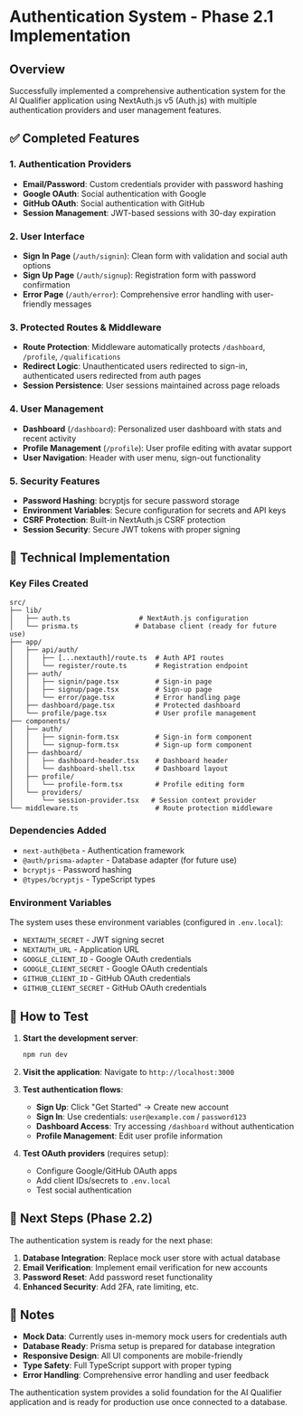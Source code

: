# Authentication System - Phase 2.1 Implementation

## Overview
Successfully implemented a comprehensive authentication system for the AI Qualifier application using NextAuth.js v5 (Auth.js) with multiple authentication providers and user management features.

## ✅ Completed Features

### 1. Authentication Providers
- **Email/Password**: Custom credentials provider with password hashing
- **Google OAuth**: Social authentication with Google
- **GitHub OAuth**: Social authentication with GitHub
- **Session Management**: JWT-based sessions with 30-day expiration

### 2. User Interface
- **Sign In Page** (`/auth/signin`): Clean form with validation and social auth options
- **Sign Up Page** (`/auth/signup`): Registration form with password confirmation
- **Error Page** (`/auth/error`): Comprehensive error handling with user-friendly messages

### 3. Protected Routes & Middleware
- **Route Protection**: Middleware automatically protects `/dashboard`, `/profile`, `/qualifications`
- **Redirect Logic**: Unauthenticated users redirected to sign-in, authenticated users redirected from auth pages
- **Session Persistence**: User sessions maintained across page reloads

### 4. User Management
- **Dashboard** (`/dashboard`): Personalized user dashboard with stats and recent activity
- **Profile Management** (`/profile`): User profile editing with avatar support
- **User Navigation**: Header with user menu, sign-out functionality

### 5. Security Features
- **Password Hashing**: bcryptjs for secure password storage
- **Environment Variables**: Secure configuration for secrets and API keys
- **CSRF Protection**: Built-in NextAuth.js CSRF protection
- **Session Security**: Secure JWT tokens with proper signing

## 🔧 Technical Implementation

### Key Files Created
```
src/
├── lib/
│   ├── auth.ts                 # NextAuth.js configuration
│   └── prisma.ts              # Database client (ready for future use)
├── app/
│   ├── api/auth/
│   │   ├── [...nextauth]/route.ts  # Auth API routes
│   │   └── register/route.ts       # Registration endpoint
│   ├── auth/
│   │   ├── signin/page.tsx         # Sign-in page
│   │   ├── signup/page.tsx         # Sign-up page
│   │   └── error/page.tsx          # Error handling page
│   ├── dashboard/page.tsx          # Protected dashboard
│   └── profile/page.tsx            # User profile management
├── components/
│   ├── auth/
│   │   ├── signin-form.tsx         # Sign-in form component
│   │   └── signup-form.tsx         # Sign-up form component
│   ├── dashboard/
│   │   ├── dashboard-header.tsx    # Dashboard header
│   │   └── dashboard-shell.tsx     # Dashboard layout
│   ├── profile/
│   │   └── profile-form.tsx        # Profile editing form
│   └── providers/
│       └── session-provider.tsx   # Session context provider
└── middleware.ts                   # Route protection middleware
```

### Dependencies Added
- `next-auth@beta` - Authentication framework
- `@auth/prisma-adapter` - Database adapter (for future use)
- `bcryptjs` - Password hashing
- `@types/bcryptjs` - TypeScript types

### Environment Variables
The system uses these environment variables (configured in `.env.local`):
- `NEXTAUTH_SECRET` - JWT signing secret
- `NEXTAUTH_URL` - Application URL
- `GOOGLE_CLIENT_ID` - Google OAuth credentials
- `GOOGLE_CLIENT_SECRET` - Google OAuth credentials
- `GITHUB_CLIENT_ID` - GitHub OAuth credentials
- `GITHUB_CLIENT_SECRET` - GitHub OAuth credentials

## 🚀 How to Test

1. **Start the development server**:
   ```bash
   npm run dev
   ```

2. **Visit the application**: Navigate to `http://localhost:3000`

3. **Test authentication flows**:
   - **Sign Up**: Click "Get Started" → Create new account
   - **Sign In**: Use credentials: `user@example.com` / `password123`
   - **Dashboard Access**: Try accessing `/dashboard` without authentication
   - **Profile Management**: Edit user profile information

4. **Test OAuth providers** (requires setup):
   - Configure Google/GitHub OAuth apps
   - Add client IDs/secrets to `.env.local`
   - Test social authentication

## 🔮 Next Steps (Phase 2.2)

The authentication system is ready for the next phase:
1. **Database Integration**: Replace mock user store with actual database
2. **Email Verification**: Implement email verification for new accounts
3. **Password Reset**: Add password reset functionality
4. **Enhanced Security**: Add 2FA, rate limiting, etc.

## 📝 Notes

- **Mock Data**: Currently uses in-memory mock users for credentials auth
- **Database Ready**: Prisma setup is prepared for database integration
- **Responsive Design**: All UI components are mobile-friendly
- **Type Safety**: Full TypeScript support with proper typing
- **Error Handling**: Comprehensive error handling and user feedback

The authentication system provides a solid foundation for the AI Qualifier application and is ready for production use once connected to a database.